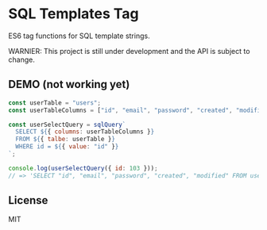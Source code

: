 # SQL Templates Tag

ES6 tag functions for SQL template strings.

WARNIER: This project is still under development and the API is subject to change.

## DEMO (not working yet)

```javascript
const userTable = "users";
const userTableColumns = ["id", "email", "password", "created", "modified"];

const userSelectQuery = sqlQuery`
  SELECT ${{ columns: userTableColumns }}
  FROM ${{ talbe: userTable }}
  WHERE id = ${{ value: "id" }}
`;

console.log(userSelectQuery({ id: 103 }));
// => 'SELECT "id", "email", "password", "created", "modified" FROM users WHERE id = 103
```

## License

MIT

